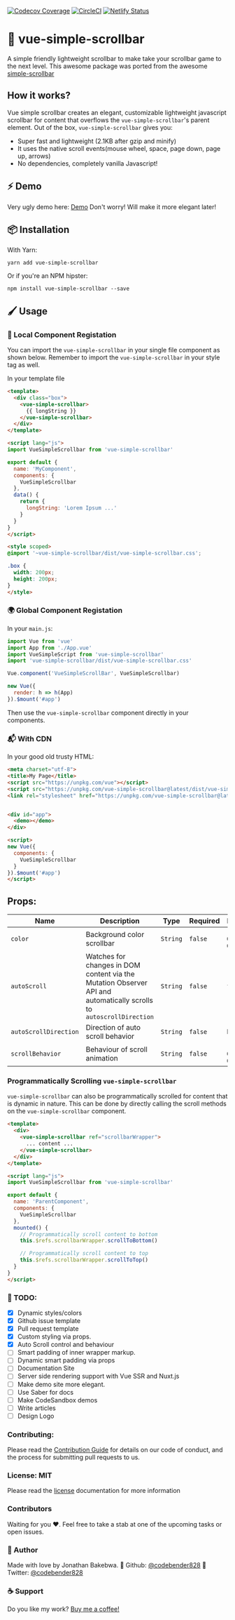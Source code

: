 [![Codecov Coverage](https://img.shields.io/codecov/c/github/codebender828/vue-simple-scrollbar/master.svg?style=flat-square)](https://codecov.io/gh/codebender828/vue-simple-scrollbar) [![CircleCI](https://circleci.com/gh/codebender828/vue-simple-scrollbar.svg?style=svg)](https://circleci.com/gh/codebender828/vue-simple-scrollbar) [![Netlify Status](https://api.netlify.com/api/v1/badges/cf493ebe-9a4a-45df-94ed-162de0ee999b/deploy-status)](https://app.netlify.com/sites/vigorous-hypatia-ceea9b/deploys)

# 🦉 vue-simple-scrollbar
A simple friendly lightweight scrollbar to make take your scrollbar game to the next level. This awesome package was ported from the awesome [simple-scrollbar](https://github.com/buzinas/simple-scrollbar)

## How it works?
Vue simple scrollbar creates an elegant, customizable lightweight javascript scrollbar for content that overflows the `vue-simple-scrollbar`'s parent element. Out of the box, `vue-simple-scrollbar` gives you:
- Super fast and lightweight (2.1KB after gzip and minify)
- It uses the native scroll events(mouse wheel, space, page down, page up, arrows)
- No dependencies, completely vanilla Javascript!

## ⚡️ Demo
Very ugly demo here: [Demo](https://vue-simple-scrollbar.netlify.com/)
Don't worry! Will make it more elegant later!

## 📦 Installation

With Yarn:
```
yarn add vue-simple-scrollbar
```

Or if you're an NPM hipster:
```
npm install vue-simple-scrollbar --save
```

## 🖌 Usage
### 📌 Local Component Registation
You can import the `vue-simple-scrollbar` in your single file component as shown below. Remember to import the `vue-simple-scrollbar` in your style tag as well.

In your template file
```html
<template>
  <div class="box">
    <vue-simple-scrollbar>
      {{ longString }}
    </vue-simple-scrollbar>
  </div>
</template>

<script lang="js">
import VueSimpleScrollbar from 'vue-simple-scrollbar'

export default {
  name: 'MyComponent',
  components: {
    VueSimpleScrollbar
  },
  data() {
    return {
      longString: 'Lorem Ipsum ...'
    }
  }
}
</script>

<style scoped>
@import '~vue-simple-scrollbar/dist/vue-simple-scrollbar.css';

.box {
  width: 200px;
  height: 200px;
}
</style>

```
### 🌍 Global Component Registation
In your `main.js`:
```js
import Vue from 'vue'
import App from './App.vue'
import VueSimpleScript from 'vue-simple-scrollbar'
import 'vue-simple-scrollbar/dist/vue-simple-scrollbar.css'

Vue.component('VueSimpleScrollBar', VueSimpleScrollbar)

new Vue({
  render: h => h(App)
}).$mount('#app')
```
Then use the `vue-simple-scrollbar` component directly in your components.

### 📬 With CDN
In your good old trusty HTML:
```html
<meta charset="utf-8">
<title>My Page</title>
<script src="https://unpkg.com/vue"></script>
<script src="https://unpkg.com/vue-simple-scrollbar@latest/dist/vue-simple-scrollbar.umd.min.js"></script>
<link rel="stylesheet" href="https://unpkg.com/vue-simple-scrollbar@latest/dist/vue-simple-scrollbar.css">


<div id="app">
  <demo></demo>
</div>

<script>
new Vue({
  components: {
    VueSimpleScrollbar
  }
}).$mount('#app')
</script>
```

## Props:
|Name|Description|Type|Required|Default|Values|
|---|---|---|---|---|---|
|`color`|Background color scrollbar|`String` |`false`|`rgba(0, 0, 0, 0.1);`||
|`autoScroll`|Watches for changes in DOM content via the Mutation Observer API and automatically scrolls to `autoscrollDirection`|`String` |`false`|`false`|
|`autoScrollDirection`|Direction of auto scroll behavior|`String` |`false`|`bottom`|`bottom`, `top`|
|`scrollBehavior`|Behaviour of scroll animation|`String` |`false`|`rgba(0, 0, 0, 0.1);`|`smooth`|

### Programmatically Scrolling `vue-simple-scrollbar`
`vue-simple-scrollbar` can also be programmatically scrolled for content that is dynamic in nature. This can be done by directly calling the scroll methods on the `vue-simple-scrollbar` component.

```html
<template>
  <div>
    <vue-simple-scrollbar ref="scrollbarWrapper">
      ... content ...
    </vue-simple-scrollbar>
  </div>
</template>

<script lang="js">
import VueSimpleScrollbar from 'vue-simple-scrollbar'

export default {
  name: 'ParentComponent',
  components: {
    VueSimpleScrollbar
  },
  mounted() {
    // Programmatically scroll content to bottom
    this.$refs.scrollbarWrapper.scrollToBottom()

    // Programmatically scroll content to top
    this.$refs.scrollbarWrapper.scrollToTop()
  }
}
</script>
```

### 🥦 TODO:
- [x]  Dynamic styles/colors
  - [x]  Github issue template
  - [x]  Pull request template
- [x]  Custom styling via props.
- [x]  Auto Scroll control and behaviour
- [ ]  Smart padding of inner wrapper markup.
  - [ ]  Dynamic smart padding via props
- [ ]  Documentation Site
- [ ]  Server side rendering support with Vue SSR and Nuxt.js
- [ ]  Make demo site more elegant.
  - [ ]  Use Saber for docs
  - [ ]  Make CodeSandbox demos
  - [ ]  Write articles
- [ ]  Design Logo

### Contributing:
Please read the [Contribution Guide](./.github/CONTRIBUTING.md) for details on our code of conduct, and the process for submitting pull requests to us.

### License: MIT
Please read the [license](./LICENSE) documentation for more information

### Contributors
Waiting for you ❤️. Feel free to take a stab at one of the upcoming tasks or open issues.

### 🍇 Author 
Made with love by Jonathan Bakebwa.
👣 Github: [@codebender828](https://github.com/codebender828)
🦅 Twitter: [@codebender828](https://twitter.com/codebender828)

### ☕️ Support
Do you like my work? [Buy me a coffee!](https://www.buymeacoffee.com/dIlWof6x5)
